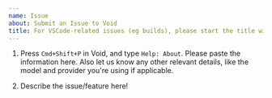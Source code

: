 ```yaml
---
name: Issue
about: Submit an Issue to Void
title: For VSCode-related issues (eg builds), please start the title with `[App]`. Otherwise, start it with `[Bug]` or `[Feature]`.
---
```


1. Press `Cmd+Shift+P` in Void, and type `Help: About`. Please paste the information here. Also let us know any other relevant details, like the model and provider you're using if applicable.

2. Describe the issue/feature here!

